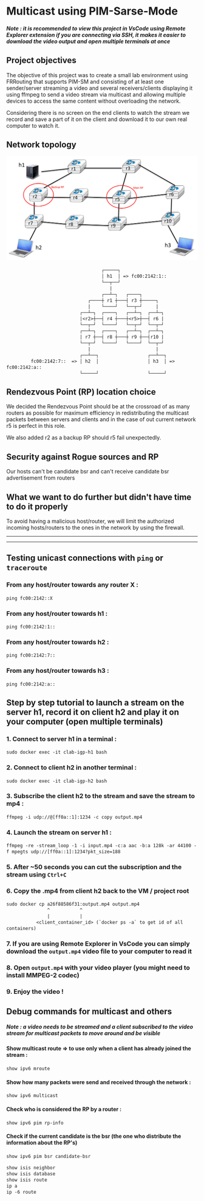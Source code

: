 # Multicast using PIM-Sarse-Mode

##### Note : it is recommended to view this project in VsCode using Remote Explorer extension if you are connecting via SSH, it makes it easier to download the video output and open multiple terminals at once

## Project objectives
The objective of this project was to create a small lab environment using FRRouting that supports PIM-SM and consisting of at least one sender/server streaming a video and several receivers/clients displaying it using ffmpeg to send a video stream via multicast and allowing multiple devices to access the same content without overloading the network.

Considering there is no screen on the end clients to watch the stream we record and save a part of it on the client and download it to our own real computer to watch it.


## Network topology
![Alt text](network_topology.png "Multicast network topology")
```
                                   ┌─────┐
                                   │ h1  │ => fc00:2142:1::
                                   └──┬──┘
                                      |
                                   ┌──┴─┐   ┌────┐
                              ┌────┼ r1 ┼───┤ r3 ┼─────┐
                              |    └────┘   └──┬─┘     |
                           ┌──┴─┐  ┌────┐   ┌──┴─┐  ┌──┴─┐
                           |<r2>┼──┤ r4 ┼───┼<r5>┼──┤ r6 |
                           └──┬─┘  └────┘   └──┬─┘  └──┬─┘
                           ┌──┴─┐  ┌────┐   ┌──┴─┐  ┌──┴─┐
                           | r7 ┼──┤ r8 ┼───┼ r9 ┼──┤r10 |
                           └──┬─┘  └────┘   └────┘  └──┬─┘
                              |                        |
                           ┌──┴──┐                  ┌──┴──┐
         fc00:2142:7::  => │ h2  │                  │ h3  │ => fc00:2142:a::
                           └─────┘                  └─────┘
```
## Rendezvous Point (RP) location choice
We decided the Rendezvous Point should be at the crossroad of as many routers as possible for maximum efficiency in redistributing the multicast packets between servers and clients and in the case of out current network r5 is perfect in this role.

We also added r2 as a backup RP should r5 fail unexpectedly.

## Security against Rogue sources and RP
Our hosts can't be candidate bsr and can't receive candidate bsr advertisement from routers

## What we want to do further but didn't have time to do it properly
To avoid having a malicious host/router, we will limit the authorized incoming hosts/routers to the ones in the network by using the firewall.



----------------------------------------------------------------------------------
----------------------------------------------------------------------------------



## Testing unicast connections with `ping` or `traceroute`
### From any host/router towards any router X :
```
ping fc00:2142::X
```
### From any host/router towards h1 :
```
ping fc00:2142:1::
```
### From any host/router towards h2 :
```
ping fc00:2142:7::
```
### From any host/router towards h3 :
```
ping fc00:2142:a::
```


<!--

## Testing multicast traffic by sending a video stream from the server h1 and recording it on client h2 using `ffmpeg`
### Launch stream on server h1
```
ffmpeg -re -stream_loop -1 -i input.mp4 -c:a aac -b:a 128k -ar 44100 -f mpegts udp://[ff0a::1]:1234?pkt_size=188
```
### Connect to stream on client and record it
```
ffmpeg -i udp://@[ff0a::1]:1234 -aspect 1280:672 -c copy output.mp4
```
### Connect to stream on client and watch it (no screen though...)
```
ffplay -i udp://[ff0a::1]:1234 -vf scale=1280x672
```

-->



## Step by step tutorial to launch a stream on the server h1, record it on client h2 and play it on your computer (open multiple terminals)
### 1. Connect to server h1 in a terminal :
```
sudo docker exec -it clab-igp-h1 bash
```

### 2. Connect to client h2 in another terminal :
```
sudo docker exec -it clab-igp-h2 bash
```

### 3. Subscribe the client h2 to the stream and save the stream to mp4 :
```
ffmpeg -i udp://@[ff0a::1]:1234 -c copy output.mp4
```

### 4. Launch the stream on server h1 :
```
ffmpeg -re -stream_loop -1 -i input.mp4 -c:a aac -b:a 128k -ar 44100 -f mpegts udp://[ff0a::1]:1234?pkt_size=188
```

### 5. After ~50 seconds you can cut the subscription and the stream using `Ctrl+C`

### 6. Copy the .mp4 from client h2 back to the VM / project root
```
sudo docker cp a26f88586f31:output.mp4 output.mp4
               ^           ^
               |           |
           <client_container_id> (`docker ps -a` to get id of all containers)
```
### 7. If you are using Remote Explorer in VsCode you can simply download the `output.mp4` video file to your computer to read it

### 8. Open `output.mp4` with your video player (you might need to install MMPEG-2 codec)

### 9. Enjoy the video !



## Debug commands for multicast and others
##### Note : a video needs to be streamed and a client subscribed to the video stream for multicast packets to move around and be visible

#### Show multicast route => to use only when a client has already joined the stream :
```
show ipv6 mroute
```
#### Show how many packets were send and received through the network :
```
show ipv6 multicast
```
#### Check who is considered the RP by a router :
```
show ipv6 pim rp-info
```
#### Check if the current candidate is the bsr (the one who distribute the information about the RP's)
```
show ipv6 pim bsr candidate-bsr
```
```
show isis neighbor
show isis database
show isis route
ip a
ip -6 route
```
